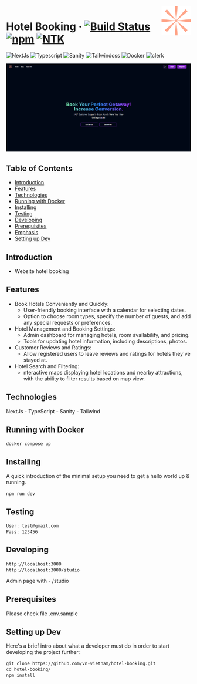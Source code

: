 <img src="./public/logoipsum.svg" alt="Logo" align="right">

# Hotel Booking &middot; [![Build Status](https://img.shields.io/badge/build-passing-brightgreen)](https://hotel-booking-phi-nine.vercel.app/) [![npm](https://img.shields.io/npm/v/npm.svg?style=flat-square)](https://www.npmjs.com/package/npm) [![NTK](https://img.shields.io/badge/NTK-welcome-brightgreen.svg?style=flat-square)](https://github.com/vn-vietnam)

![NextJs](https://img.shields.io/badge/NextJs-brown?logo=nextdotjs)
![Typescript](https://img.shields.io/badge/TypeScirpt-green?logo=typescript)
![Sanity](https://img.shields.io/badge/Sanity-black?logo=sanity)
![Tailwindcss](https://img.shields.io/badge/Tailwindcss-gray?logo=tailwindcss)
![Docker](https://img.shields.io/badge/Docker-red?logo=docker)
![clerk](https://img.shields.io/badge/Clerk-black?logo=clerk)

![Background Image](./public/bg-web.png)

## Table of Contents

- [Introduction](#Introduction) 
- [Features](#Features) 
- [Technologies](#Technologies) 
- [Running with Docker](#Running-with-Docker) 
- [Installing](#Installing) 
- [Testing](#Testing) 
- [Developing](#Developing) 
- [Prerequisites](#Prerequisites) 
- [Emphasis](#Emphasis) 
- [Setting up Dev](#Setting-up-Dev) 

## Introduction 

- Website hotel booking

## Features

- Book Hotels Conveniently and Quickly:
	- User-friendly booking interface with a calendar for selecting dates.
	- Option to choose room types, specify the number of guests, and add any special requests or preferences.
- Hotel Management and Booking Settings:
	- Admin dashboard for managing hotels, room availability, and pricing.
	- Tools for updating hotel information, including descriptions, photos.
- Customer Reviews and Ratings:
	- Allow registered users to leave reviews and ratings for hotels they've stayed at.
- Hotel Search and Filtering:
	- nteractive maps displaying hotel locations and nearby attractions, with the ability to filter results based on map view.

## Technologies 

NextJs - TypeScript - Sanity - Tailwind

## Running with Docker 

```shell
docker compose up
```

## Installing

A quick introduction of the minimal setup you need to get a hello world up &
running.

```shell
npm run dev
```

## Testing

```shell
User: test@gmail.com
Pass: 123456
```

## Developing

```shell
http://localhost:3000
http://localhost:3000/studio
```

Admin page with - /studio

## Prerequisites

Please check file .env.sample

## Setting up Dev

Here's a brief intro about what a developer must do in order to start developing
the project further:

```shell
git clone https://github.com/vn-vietnam/hotel-booking.git
cd hotel-booking/
npm install
```
